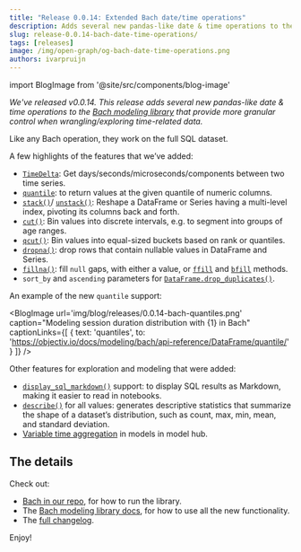 ```yaml
---
title: "Release 0.0.14: Extended Bach date/time operations"
description: Adds several new pandas-like date & time operations to the Bach modeling library that provide more granular control when wrangling/exploring time-related data. Like any Bach operation, they work on the full SQL dataset.
slug: release-0.0.14-bach-date-time-operations/
tags: [releases]
image: /img/open-graph/og-bach-date-time-operations.png
authors: ivarpruijn
---
```


<head>
  <meta property="og:title" content="Release v0.0.14: Extended Bach date/time operations" />
</head>

import BlogImage from '@site/src/components/blog-image'

*We've released v0.0.14. This release adds several new pandas-like date & time operations to the 
[Bach modeling library](https://objectiv.io/docs/modeling/) that provide more granular control when 
wrangling/exploring time-related data.*

<!--truncate-->

Like any Bach operation, they work on the full SQL dataset.

A few highlights of the features that we’ve added:
- [`TimeDelta`](https://objectiv.io/docs/modeling/bach/api-reference/Series/Timedelta/): 
Get days/seconds/microseconds/components between two time series.
- [`quantile`](https://objectiv.io/docs/modeling/bach/api-reference/DataFrame/quantile/): to return values at 
the given quantile of numeric columns.
- [`stack()`](https://objectiv.io/docs/modeling/bach/api-reference/DataFrame/stack/)/
[`unstack()`](https://objectiv.io/docs/modeling/bach/api-reference/Series/unstack/): Reshape a DataFrame or 
Series having a multi-level index, pivoting its columns back and forth.
- [`cut()`](https://objectiv.io/docs/modeling/bach/api-reference/Series/AbstractNumeric/cut/): Bin values into 
discrete intervals, e.g. to segment into groups of age ranges.
- [`qcut()`](https://objectiv.io/docs/modeling/bach/api-reference/Series/AbstractNumeric/qcut/): Bin values 
into equal-sized buckets based on rank or quantiles.
- [`dropna()`](https://objectiv.io/docs/modeling/bach/api-reference/DataFrame/dropna/): drop rows that contain 
nullable values in DataFrame and Series.
- [`fillna()`](https://objectiv.io/docs/modeling/bach/api-reference/DataFrame/fillna/): fill `null` gaps, with 
either a value, or [`ffill`](https://objectiv.io/docs/modeling/bach/api-reference/DataFrame/ffill/) and 
[`bfill`](https://objectiv.io/docs/modeling/bach/api-reference/DataFrame/bfill/) methods.
- `sort_by` and `ascending` parameters for 
[`DataFrame.drop_duplicates()`](https://objectiv.io/docs/modeling/bach/api-reference/DataFrame/drop_duplicates/).

An example of the new `quantile` support:

<BlogImage url='img/blog/releases/0.0.14-bach-quantiles.png'
  caption="Modeling session duration distribution with {1} in Bach"
  captionLinks={[
    {
      text: 'quantiles', 
      to: 'https://objectiv.io/docs/modeling/bach/api-reference/DataFrame/quantile/'
    }
  ]} />

Other features for exploration and modeling that were added:
- [`display_sql_markdown()`](https://github.com/objectiv/objectiv-analytics/blob/b796acd70211db1436eaac8e9120f09c2a7f9d43/bach/bach/display_formats.py) support: to display SQL results as Markdown, making it easier to read in notebooks.
- [`describe()`](https://objectiv.io/docs/modeling/bach/api-reference/DataFrame/describe/) for all values: 
generates descriptive statistics that summarize the shape of a dataset’s distribution, such as count, max, 
min, mean, and standard deviation.
- [Variable time aggregation](https://objectiv.io/docs/modeling/open-model-hub/api-reference/ModelHub/time_agg/) 
in models in model hub.

## The details
Check out:
- [Bach in our repo](https://github.com/objectiv/objectiv-analytics/tree/main/bach), for how to run the 
library.
- The [Bach modeling library docs](https://objectiv.io/docs/modeling/), for how to use all the new 
functionality. 
- The [full changelog](https://github.com/objectiv/objectiv-analytics/releases/tag/v0.0.14).

Enjoy!
